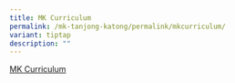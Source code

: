 ```yaml
---
title: MK Curriculum
permalink: /mk-tanjong-katong/permalink/mkcurriculum/
variant: tiptap
description: ""
---
```

<p><a href="https://www.moe.gov.sg/preschool/moe-kindergarten/curriculum" rel="noopener noreferrer nofollow" target="_blank">MK Curriculum</a></p>